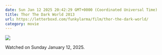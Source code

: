 ```yaml
---
date: Sun Jan 12 2025 20:42:29 GMT+0000 (Coordinated Universal Time)
title: Thor The Dark World 2013
url: https://letterboxd.com/funkylarma/film/thor-the-dark-world/
category: movie
---
```


![](https://a.ltrbxd.com/resized/sm/upload/pc/xw/7h/17/bnX5PqAdQZRXSw3aX3DutDcdso5-0-600-0-900-crop.jpg?v=4c0f579fe5)

Watched on Sunday January 12, 2025.

